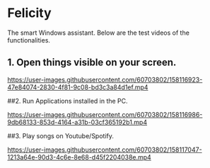 # Felicity
The smart Windows assistant.
Below are the test videos of the functionalities.

## 1. Open things visible on your screen.


https://user-images.githubusercontent.com/60703802/158116923-47e84074-2830-4f81-9c08-bd3c3a84d1ef.mp4

##2. Run Applications installed in the PC.


https://user-images.githubusercontent.com/60703802/158116986-9db68133-853d-4164-a31b-03cf365192b1.mp4

##3. Play songs on Youtube/Spotify.


https://user-images.githubusercontent.com/60703802/158117047-1213a64e-90d3-4c6e-8e68-d45f2204038e.mp4



